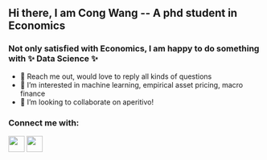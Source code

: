 ## Hi there, I am Cong Wang -- A phd student in Economics

### Not only satisfied with Economics, I am happy to do something with ✨ Data Science ✨ 
- 👋 Reach me out, would love to reply all kinds of questions
- 👀 I’m interested in machine learning, empirical asset pricing, macro finance
- 💞️ I’m looking to collaborate on aperitivo!

### Connect me with:
<img height="32" width="32" src="https://cdn.jsdelivr.net/npm/simple-icons@v7/icons/[youtube].svg" />
<img height="32" width="32" src="https://unpkg.com/simple-icons@v7/icons/[ICON SLUG].svg" />

<!---
CongWang141/CongWang141 is a ✨ special ✨ repository because its `README.md` (this file) appears on your GitHub profile.
You can click the Preview link to take a look at your changes.
--->
